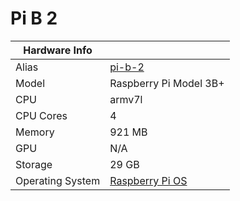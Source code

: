
# Pi B 2

**Hardware Info** | |
---|---
Alias | [pi-b-2]()
Model | Raspberry Pi Model 3B+
CPU | armv7l
CPU Cores | 4
Memory | 921 MB
GPU | N/A
Storage |  29 GB
Operating System | [Raspberry Pi OS](https://www.raspberrypi.com/software/)
